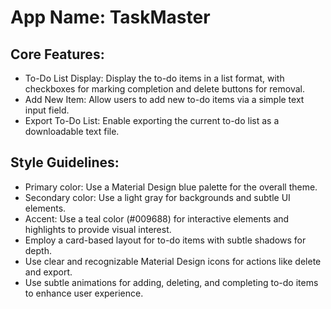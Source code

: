 # **App Name**: TaskMaster

## Core Features:

- To-Do List Display: Display the to-do items in a list format, with checkboxes for marking completion and delete buttons for removal.
- Add New Item: Allow users to add new to-do items via a simple text input field.
- Export To-Do List: Enable exporting the current to-do list as a downloadable text file.

## Style Guidelines:

- Primary color: Use a Material Design blue palette for the overall theme.
- Secondary color: Use a light gray for backgrounds and subtle UI elements.
- Accent: Use a teal color (#009688) for interactive elements and highlights to provide visual interest.
- Employ a card-based layout for to-do items with subtle shadows for depth.
- Use clear and recognizable Material Design icons for actions like delete and export.
- Use subtle animations for adding, deleting, and completing to-do items to enhance user experience.